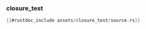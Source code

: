 ### closure_test

```rust
{{#rustdoc_include assets/closure_test/source.rs}}
```
<div class="flex-container vis_block" style="position:relative; margin-left:-75px; margin-right:-75px; display: none;">
	<object type="image/svg+xml" class="closure_test code_panel" data="assets/closure_test/vis_code.svg"></object>
	<object type="image/svg+xml" class="closure_test tl_panel" data="assets/closure_test/vis_timeline.svg" style="width: auto;" onmouseenter="helpers('closure_test')"></object>
</div>
